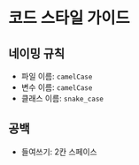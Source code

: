 # 코드 스타일 가이드

## 네이밍 규칙

- 파일 이름: `camelCase`
- 변수 이름: `camelCase`
- 클래스 이름: `snake_case`


## 공백
- 들여쓰기: 2칸 스페이스

